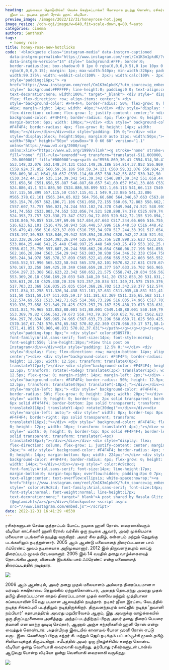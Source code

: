 ```yaml
---
heading: அங்கையா தொடுவிங்க! வெச்சு செஞ்சுட்டாங்க! மோசமாக நடந்து கொண்ட ரசிகர்கள்,
  ஜீவா பட நடிகை ஹனி ரோஸ் ஹாட் வீடியோ.
preview_image: /images/2022/12/31/honeyrose-hot.jpeg
image_resize: /cdn-cgi/image/w=640,fit=scale-down,q=80,f=auto
categories: cinema
authors: Santhosh
tags:
  - honey rose
title: honey-rose-new-hotclicks
code: '<blockquote class="instagram-media" data-instgrm-captioned
  data-instgrm-permalink="https://www.instagram.com/reel/Cm1K3m1pkdK/?utm_source=ig_embed&amp;utm_campaign=loading"
  data-instgrm-version="14" style=" background:#FFF; border:0;
  border-radius:3px; box-shadow:0 0 1px 0 rgba(0,0,0,0.5),0 1px 10px 0
  rgba(0,0,0,0.15); margin: 1px; max-width:540px; min-width:326px; padding:0;
  width:99.375%; width:-webkit-calc(100% - 2px); width:calc(100% - 2px);"><div
  style="padding:16px;"> <a
  href="https://www.instagram.com/reel/Cm1K3m1pkdK/?utm_source=ig_embed&amp;utm_campaign=loading"
  style=" background:#FFFFFF; line-height:0; padding:0 0; text-align:center;
  text-decoration:none; width:100%;" target="_blank"> <div style=" display:
  flex; flex-direction: row; align-items: center;"> <div
  style="background-color: #F4F4F4; border-radius: 50%; flex-grow: 0; height:
  40px; margin-right: 14px; width: 40px;"></div> <div style="display: flex;
  flex-direction: column; flex-grow: 1; justify-content: center;"> <div style="
  background-color: #F4F4F4; border-radius: 4px; flex-grow: 0; height: 14px;
  margin-bottom: 6px; width: 100px;"></div> <div style=" background-color:
  #F4F4F4; border-radius: 4px; flex-grow: 0; height: 14px; width:
  60px;"></div></div></div><div style="padding: 19% 0;"></div> <div
  style="display:block; height:50px; margin:0 auto 12px; width:50px;"><svg
  width="50px" height="50px" viewBox="0 0 60 60" version="1.1"
  xmlns="https://www.w3.org/2000/svg"
  xmlns:xlink="https://www.w3.org/1999/xlink"><g stroke="none" stroke-width="1"
  fill="none" fill-rule="evenodd"><g transform="translate(-511.000000,
  -20.000000)" fill="#000000"><g><path d="M556.869,30.41 C554.814,30.41
  553.148,32.076 553.148,34.131 C553.148,36.186 554.814,37.852 556.869,37.852
  C558.924,37.852 560.59,36.186 560.59,34.131 C560.59,32.076 558.924,30.41
  556.869,30.41 M541,60.657 C535.114,60.657 530.342,55.887 530.342,50
  C530.342,44.114 535.114,39.342 541,39.342 C546.887,39.342 551.658,44.114
  551.658,50 C551.658,55.887 546.887,60.657 541,60.657 M541,33.886 C532.1,33.886
  524.886,41.1 524.886,50 C524.886,58.899 532.1,66.113 541,66.113 C549.9,66.113
  557.115,58.899 557.115,50 C557.115,41.1 549.9,33.886 541,33.886
  M565.378,62.101 C565.244,65.022 564.756,66.606 564.346,67.663 C563.803,69.06
  563.154,70.057 562.106,71.106 C561.058,72.155 560.06,72.803 558.662,73.347
  C557.607,73.757 556.021,74.244 553.102,74.378 C549.944,74.521 548.997,74.552
  541,74.552 C533.003,74.552 532.056,74.521 528.898,74.378 C525.979,74.244
  524.393,73.757 523.338,73.347 C521.94,72.803 520.942,72.155 519.894,71.106
  C518.846,70.057 518.197,69.06 517.654,67.663 C517.244,66.606 516.755,65.022
  516.623,62.101 C516.479,58.943 516.448,57.996 516.448,50 C516.448,42.003
  516.479,41.056 516.623,37.899 C516.755,34.978 517.244,33.391 517.654,32.338
  C518.197,30.938 518.846,29.942 519.894,28.894 C520.942,27.846 521.94,27.196
  523.338,26.654 C524.393,26.244 525.979,25.756 528.898,25.623 C532.057,25.479
  533.004,25.448 541,25.448 C548.997,25.448 549.943,25.479 553.102,25.623
  C556.021,25.756 557.607,26.244 558.662,26.654 C560.06,27.196 561.058,27.846
  562.106,28.894 C563.154,29.942 563.803,30.938 564.346,32.338 C564.756,33.391
  565.244,34.978 565.378,37.899 C565.522,41.056 565.552,42.003 565.552,50
  C565.552,57.996 565.522,58.943 565.378,62.101 M570.82,37.631 C570.674,34.438
  570.167,32.258 569.425,30.349 C568.659,28.377 567.633,26.702 565.965,25.035
  C564.297,23.368 562.623,22.342 560.652,21.575 C558.743,20.834 556.562,20.326
  553.369,20.18 C550.169,20.033 549.148,20 541,20 C532.853,20 531.831,20.033
  528.631,20.18 C525.438,20.326 523.257,20.834 521.349,21.575 C519.376,22.342
  517.703,23.368 516.035,25.035 C514.368,26.702 513.342,28.377 512.574,30.349
  C511.834,32.258 511.326,34.438 511.181,37.631 C511.035,40.831 511,41.851
  511,50 C511,58.147 511.035,59.17 511.181,62.369 C511.326,65.562 511.834,67.743
  512.574,69.651 C513.342,71.625 514.368,73.296 516.035,74.965 C517.703,76.634
  519.376,77.658 521.349,78.425 C523.257,79.167 525.438,79.673 528.631,79.82
  C531.831,79.965 532.853,80.001 541,80.001 C549.148,80.001 550.169,79.965
  553.369,79.82 C556.562,79.673 558.743,79.167 560.652,78.425 C562.623,77.658
  564.297,76.634 565.965,74.965 C567.633,73.296 568.659,71.625 569.425,69.651
  C570.167,67.743 570.674,65.562 570.82,62.369 C570.966,59.17 571,58.147 571,50
  C571,41.851 570.966,40.831 570.82,37.631"></path></g></g></g></svg></div><div
  style="padding-top: 8px;"> <div style=" color:#3897f0;
  font-family:Arial,sans-serif; font-size:14px; font-style:normal;
  font-weight:550; line-height:18px;">View this post on
  Instagram</div></div><div style="padding: 12.5% 0;"></div> <div
  style="display: flex; flex-direction: row; margin-bottom: 14px; align-items:
  center;"><div> <div style="background-color: #F4F4F4; border-radius: 50%;
  height: 12.5px; width: 12.5px; transform: translateX(0px)
  translateY(7px);"></div> <div style="background-color: #F4F4F4; height:
  12.5px; transform: rotate(-45deg) translateX(3px) translateY(1px); width:
  12.5px; flex-grow: 0; margin-right: 14px; margin-left: 2px;"></div> <div
  style="background-color: #F4F4F4; border-radius: 50%; height: 12.5px; width:
  12.5px; transform: translateX(9px) translateY(-18px);"></div></div><div
  style="margin-left: 8px;"> <div style=" background-color: #F4F4F4;
  border-radius: 50%; flex-grow: 0; height: 20px; width: 20px;"></div> <div
  style=" width: 0; height: 0; border-top: 2px solid transparent; border-left:
  6px solid #f4f4f4; border-bottom: 2px solid transparent; transform:
  translateX(16px) translateY(-4px) rotate(30deg)"></div></div><div
  style="margin-left: auto;"> <div style=" width: 0px; border-top: 8px solid
  #F4F4F4; border-right: 8px solid transparent; transform:
  translateY(16px);"></div> <div style=" background-color: #F4F4F4; flex-grow:
  0; height: 12px; width: 16px; transform: translateY(-4px);"></div> <div
  style=" width: 0; height: 0; border-top: 8px solid #F4F4F4; border-left: 8px
  solid transparent; transform: translateY(-4px)
  translateX(8px);"></div></div></div> <div style="display: flex;
  flex-direction: column; flex-grow: 1; justify-content: center; margin-bottom:
  24px;"> <div style=" background-color: #F4F4F4; border-radius: 4px; flex-grow:
  0; height: 14px; margin-bottom: 6px; width: 224px;"></div> <div style="
  background-color: #F4F4F4; border-radius: 4px; flex-grow: 0; height: 14px;
  width: 144px;"></div></div></a><p style=" color:#c9c8cd;
  font-family:Arial,sans-serif; font-size:14px; line-height:17px;
  margin-bottom:0; margin-top:8px; overflow:hidden; padding:8px 0 7px;
  text-align:center; text-overflow:ellipsis; white-space:nowrap;"><a
  href="https://www.instagram.com/reel/Cm1K3m1pkdK/?utm_source=ig_embed&amp;utm_campaign=loading"
  style=" color:#c9c8cd; font-family:Arial,sans-serif; font-size:14px;
  font-style:normal; font-weight:normal; line-height:17px;
  text-decoration:none;" target="_blank">A post shared by Masala Glitz
  (@mgtamizh)</a></p></div></blockquote> <script async
  src="//www.instagram.com/embed.js"></script>'
date: 2022-12-31 16:41:29 +0530
---
```

ரசிகர்களுடன் செம்ம குத்தாட்டம் போட்ட நடிகை ஹனி ரோஸ். வைரலாகிவரும் வீடியோ காட்சிகள்!
ஹனி ரோஸ் வர்கீஸ் ஒரு நடிகை ஆவார், அவர் முக்கியமாக மலையாள படங்களில் நடித்து வருகிறார். அவர் சில தமிழ், கன்னடம் மற்றும் தெலுங்கு படங்களிலும் நடித்துள்ளார். 2005 ஆம் ஆண்டு மலையாளத் திரைப்படமான பாய் ஃப்ரெண்ட் மூலம் நடிகையாக அறிமுகமானார். 2012 இல் திருவனந்தபுரம் லாட்ஜ் திரைப்படம் மூலம் பிரபலமானார்.
2005 இல் 14 வயதில் தனது வாழ்க்கையைத் தொடங்கிய அவர், வினயன் இயக்கிய பாய் ஃப்ரெண்ட் என்ற மலையாளத் திரைப்படத்தில் நடித்தார். 

![](/images/2022/12/31/honey-rose-new-hotclicks.jpeg)

2006 ஆம் ஆண்டில், அவர் தனது முதல் மலையாளம் அல்லாத திரைப்படமான ஈ வர்ஷம் சக்ஷிகாவை தெலுங்கில் ஏற்றுக்கொண்டார், அதைத் தொடர்ந்து அவரது முதல் தமிழ் திரைப்படமான காதல் திரைப்படமான முதல் கனவே மற்றும் முத்தியாலா சுப்பையாவின் 50வது படமான ஆலயத்தில் நடித்தார். நடிகர் ஜீவா இரட்டை வேடத்தில் நடித்த சிங்கம்புலி படத்திலும் நடித்திருக்கிறார்.
திருவனந்தபுரம் லாட்ஜில் நடித்த 'துவானி நம்பியார்' கதாபாத்திரம் அவரது மறுபிரவேசம் ஆகும், இது அவருக்கு வாழ்க்கையில் ஒரு திருப்புமுனையை அளித்தது. அந்தப் படத்திற்குப் பிறகு அவர் தனது திரைப் பெயரை த்வானி என மாற்ற முடிவு செய்தார், ஆனால் அஞ்சு சுந்தரிகளில் ஹனி ரோஸ் என்று வைத்துக் கொண்டார்.
அதன்பிறகு இடையில் காணமல் போன ஹனி ரோஸ் எட்டு வருட இடைவெளிக்குப் பிறகு சுந்தர் சி. மற்றும் ஜெய் நடிக்கும் பட்டாம்பூச்சி  மூலம் தமிழ் சினிமாவுக்குத் திரும்புகிறார்.
சமீபத்தில் அவர் ஒரு நிகழ்ச்சியில் கலந்து கொண்ட வீடியோ ஒன்று வெளியாகி வைரலாகி வருகிறது. தற்போது ரசிகர்களுடன் டான்ஸ் ஆடுவது போன்ற வீடியோ ஒன்று வெளியாகி வைரலாகி வருகிறது.

![](/images/2022/12/31/honey-rose-new-hotclicks2.jpeg)